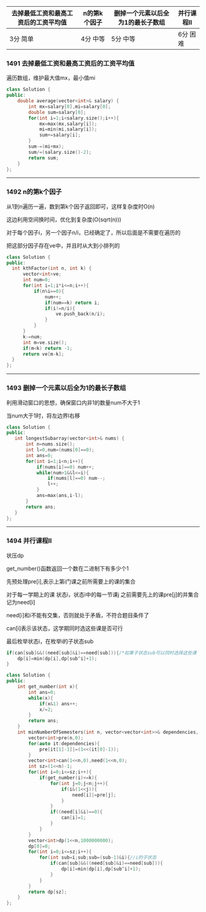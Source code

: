 | 去掉最低工资和最高工资后的工资平均值 | n的第k个因子 | 删掉一个元素以后全为1的最长子数组 | 并行课程Ⅱ |
| ------------------------------------ | ------------ | --------------------------------- | --------- |
| 3分 简单                             | 4分 中等     | 5分 中等                          | 6分 困难  |

### 1491 去掉最低工资和最高工资后的工资平均值

遍历数组，维护最大值mx，最小值mi

```C++
class Solution {
public:
    double average(vector<int>& salary) {
        int mx=salary[0],mi=salary[0];
        double sum=salary[0];
        for(int i=1;i<salary.size();i++){
            mx=max(mx,salary[i]);
            mi=min(mi,salary[i]);
            sum+=salary[i];
        }
        sum-=(mi+mx);
        sum/=(salary.size()-2);
        return sum;
    }
};
```

-----

### 1492 n的第k个因子

从1到n遍历一遍，数到第k个因子返回即可，这样复杂度时O(n)

这边利用空间换时间，优化到复杂度(O(sqrt(n)))

对于每个因子i，另一个因子n/i，已经确定了，所以后面是不需要在遍历的

把这部分因子存在ve中，并且时从大到小排列的

  ```c++
class Solution {
public:
    int kthFactor(int n, int k) {
        vector<int>ve;
        int num=0;
        for(int i=1;i*i<=n;i++){
            if(n%i==0){
                num++;
                if(num==k) return i;
                if(i!=n/i){
                    ve.push_back(n/i);
                }
            }
        }
        k-=num;
        int m=ve.size();
        if(m<k) return -1;
        return ve[m-k];
    }
};
  ```



----

### 1493 删掉一个元素以后全为1的最长子数组

利用滑动窗口的思想，确保窗口内非1的数量num不大于1

当num大于1时，将左边界l右移

 ```c++
class Solution {
public:
    int longestSubarray(vector<int>& nums) {
        int n=nums.size();
        int l=0,num=(nums[0]==0);
        int ans=0;
        for(int i=1;i<n;i++){
            if(nums[i]==0) num++;
            while(num>1&&l<=i){
                if(nums[l]==0) num--;
                l++;
            }
            ans=max(ans,i-l);
        }
        return ans;
    }
};
 ```



----

### 1494 并行课程Ⅱ

状压dp

get_number()函数返回一个数在二进制下有多少个1

先预处理pre[i],表示上第i门课之前所需要上的课的集合

对于每一学期上的课 状态i，状态i中的每一节课j 之前需要先上的课pre[j]的并集合记为need[i]

need[i]和i不能有交集，否则就处于矛盾，不符合题目条件了

can[i]表示该状态，这学期同时选这些课是否可行



最后枚举状态i，在枚举i的子状态sub

```c++
if(can[sub]&&((need[sub]&i)==need[sub])){/*如果子状态sub可以同时选择这些课 ，并且need[sub]是i的子集，说明状态i可以从状态i^sub转移过来，一学期同时选择了sub状态的课*/
	dp[i]=min(dp[i],dp[sub^i]+1);
}
```



```c++
class Solution {
public:
    int get_number(int x){
        int ans=0;
        while(x){
            if(x&1) ans++;
            x/=2;
        }
        return ans;
    }
    int minNumberOfSemesters(int n, vector<vector<int>>& dependencies, int k) {
        vector<int>pre(n,0);
        for(auto it:dependencies){
            pre[it[1]-1]|=(1<<(it[0]-1));
        }
        vector<int>can(1<<n,0),need(1<<n,0);
        int sz=(1<<n)-1;
        for(int i=0;i<=sz;i++){
            if(get_number(i)<=k){
                for(int j=0;j<n;j++){
                    if(i&(1<<j)){
                        need[i]|=pre[j];
                    }
                }
                if((need[i]&i)==0){
                    can[i]=1;
                } 
            }
        }
        vector<int>dp(1<<n,1000000000);
        dp[0]=0;
        for(int i=0;i<=sz;i++){
            for(int sub=i;sub;sub=(sub-1)&i){//i的子状态
                if(can[sub]&&((need[sub]&i)==need[sub])){
                    dp[i]=min(dp[i],dp[sub^i]+1);
                }
            }
        }
        return dp[sz];
    }
};
```

